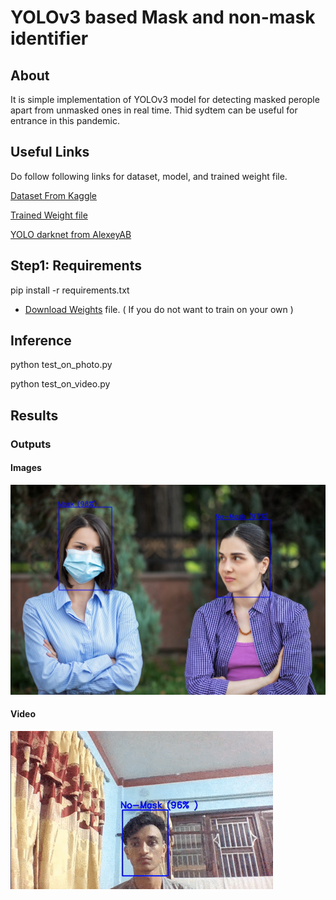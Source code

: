 # YOLOv3 based Mask and non-mask identifier

## About

It is simple implementation of YOLOv3 model for detecting masked perople apart from unmasked ones in real time. Thid sydtem can be useful for entrance in this pandemic.

## Useful Links

Do follow following links for dataset, model, and trained weight file.

[Dataset From Kaggle](https://www.kaggle.com/datasets/crained/wearingmaskc19)

[Trained Weight file](https://drive.google.com/file/d/1-H_DIlCpxvlFSbZKabNWZlG1ebniHzFH/view?usp=sharing)

[YOLO darknet from AlexeyAB](https://github.com/AlexeyAB/darknet)

## Step1: Requirements
pip install -r requirements.txt

- [Download Weights](https://drive.google.com/file/d/1-H_DIlCpxvlFSbZKabNWZlG1ebniHzFH/view?usp=sharing) file. ( If you do not want to train on your own )

## Inference
python test_on_photo.py 

python test_on_video.py

## Results

### Outputs

#### Images

![Tested on image](https://github.com/AnjaanKhadka/Face-mask-Detection-using-YOLOv3/blob/master/images/result.jpg)

#### Video

![Tested on video](https://github.com/AnjaanKhadka/Face-mask-Detection-using-YOLOv3/blob/master/images/result_video.gif)
